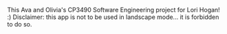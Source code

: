 This Ava and Olivia's CP3490 Software Engineering project for Lori Hogan! :) Disclaimer: this app is not to be used in landscape mode... it is forbidden to do so.
